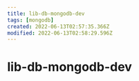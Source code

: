 ```yaml
---
title: lib-db-mongodb-dev
tags: [mongodb]
created: 2022-06-13T02:57:35.366Z
modified: 2022-06-13T02:58:29.596Z
---
```


# lib-db-mongodb-dev


